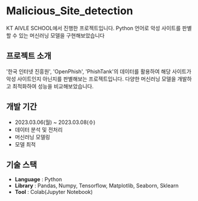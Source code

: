 # Malicious_Site_detection
KT AIVLE SCHOOL에서 진행한 프로젝트입니다. Python 언어로 악성 사이트를 판별할 수 있는 머신러닝 모델을 구현해보았습니다

## 프로젝트 소개
'한국 인터넷 진흥원', 'OpenPhish', 'PhishTank'의 데이터를 활용하여 해당 사이트가 악성 사이트인지 아닌지를 판별해보는 프로젝트입니다. 다양한 머신러닝 모델을 개발하고 최적화하여 성능을 비교해보았습니다.

## 개발 기간
- 2023.03.06(월) ~ 2023.03.08(수)
- 데이터 분석 및 전처리
- 머신러닝 모델링
- 모델 최적

## 기술 스택
- **Language** : Python
- **Library** : Pandas, Numpy, Tensorflow, Matplotlib, Seaborn, Sklearn
- **Tool** : Colab(Jupyter Notebook)
